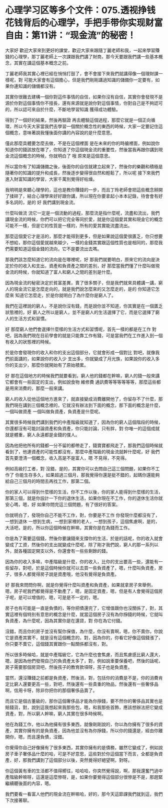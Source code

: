# 心理学习区等多个文件：075.透视挣钱花钱背后的心理学，手把手带你实现财富自由：第11讲：“现金流”的秘密！

大家好 歡迎大家來到更好的課堂，歡迎大家來跟隨丁麗老師和我，一起來學習賺錢的心理學，那丁麗老師上一次課跟我們講了財商，那今天要跟我們講一些基本概念，其實在講這個基本概念之前。

丁麗老師我其實心裡已經在悄悄打鼓了，會不會接下來我們就講得像一個理財課一樣呢，對 可能大家會有這個擔心，但是我們剛剛講過知識的儲備你一定要有，如果你連知識的儲備都沒有。

其實你很難去建構一個你對這件事情的自信，如果你沒有自信，其實你會發現不是源於你對這個事情你不擅長，還有來源就是說你對這個事情，你對自己是不夠認可的，所以認可來自於什麼，不斷地學習知識 獲得成功體驗。

得到了一個好的結果，然後再驗證 再去體驗這個過程，那麼它就是一個正向循環，所以今天大家當我們去學習一個關於概念性的東西的時候，大家一定要記住這個概念，意味著說我懂後面你講的內容說的是什麼意思。

僅此那麼具體要怎麼去做，不是在這個裡面 是在未來的你的時艙裡面，例如說你知道你的錢該放在哪了，你知道了你這個現金流的重要性，然後當我再跟你講到現金流這個概念的時候，你就明白了 哦 原來是這個意思。

所以當你有了知識儲備之後，後面你的自信就建立起來了，然後你的樂觀和積極是隨著你的知識的提升和成長，然後逐步變得很自然和輕鬆了，所以呢 接下來我們進入財富知識的學習，大家千萬別覺得好枯燥。

我明明是來聽心理學的，這也是教你賺錢的一步，而且丁玲老師會把這些概念掰開了揉碎了，結合心理學來好好跟你講，所以現在你要拿起小本本記錄，待會會有好多名詞的，是的 好 我們講到現金流。

什麼叫做流 流它一定是一個流動的過程，那麼流是指什麼呢，流盡和流出，我們講現金流的時候，你們可以把它完全等同於愛，就是你這個愛其實和現金它的概念可能不一樣，但是它的性質是一樣的，所有的愛其實能流盡流出。

那麼這個愛它才是活的，那麼才能得到更多，但是如果說這個愛很匱乏，你只想要不想給，那你這個愛就越來越少，一樣的金錢其實跟這個性質也是相同的，那麼我們需要知道這個金錢的流向，它不是要流出去嗎。

那我們該怎麼知道它的流向是在哪裡呢，好 那我們就要明白，原來它的流向是決定於你的收入和支出，資產和負資產之間的差別，好 那麼當我們懂了什麼叫做現金流的時候，你就知道了富人和窮人之間的差別是什麼。

因為現金流的秘密決定於貧富差異，賣了很多關子，但是我們就來具體講一講，窮人的現金流它是怎麼走向的，就是我們說怎麼來的又怎麼走的，是的 你知道它怎麼來 知道它怎麼走，於是你就明白了為什麼你是窮人了。

我們在這裡說的窮人，不是說你沒有錢，而是說你並不知道，你其實是在一個匱乏狀態裡的，好 窮人之所以是窮人，並不是窮人的生活選擇了它，而是它選擇了窮人的生活方式和習慣。

好 那麼窮人他們會選擇什麼樣的生活方式和習慣呢，首先一樣的都是在工作 對吧，因為我們現在目前學會的就是只能靠工作有錢，可是當我們在工作進入到一個有收入的狀態裡的時候。

於是你會發現你的收入和你的支出這個部分，它就會形成一個對比 對吧，就像我們前面講的，如果說你的收入少 支出多，你就變成了月光族，如果說你的收入多 你的支出少，那麼你就開始有了原始積累。

好 那在這個地方的時候我們就要看到，窮人他的錢都在幹嘛，窮人的錢一般來講它都會有一些固定的支出，例如說食物 維修費 通訊費等等等等等等，那麼這些都是用來消費的，那麼一般來講。

窮人的收入從他這個地方進來了，就直接變成消費離開他了，你留存不了什麼，那我們現在講到三個概念裡的，它就沒有辦法到下面的概念，那下面的概念是什麼，一個叫做資產 一個叫做負資產，負資產是什麼呢。

其實很多時候我們講到我們的中產階級就知道了，因為你的窮人這個階段的時候，你還都沒有可能討論資產和負資產，你只能討論，只有胖，對 你唯一的這個成就就是體重，窮人永遠都是金錢的僕人。

因為他把他所有的錢都一分不留的都帶走了，錢寶寶都飛走了，那我們這個時候就看到了，他連資產的可能性都沒有，那麼中產階級的現金流就幹什麼呢，好 我們首先要澄清一個概念，收入高是不是富人，嗯 不見得，不見得。

例如高級打工者，對 沒錯，是的，其實你可以去問自己這三個問題，如果你不工作了 你能生存多久，如果超過三個月，那我覺得你還是挺不錯的，起碼你還能夠給自己三個月的時間去再找工作，那第二個。

你的家人可以得到什麼樣的生活，你不工作以後，你的家人能得到什麼樣的生活，那第三個，就是你設計一下你的退休生活，如果你現在不工作，你的退休生活你就安心嗎，嗯，好 如果你問完這三個問題，有了很好的答案。

你就明白了，發現你自己不能不工作，對，你要是不工作 你發現什麼都沒有了，一想到退休 一想到生病，一想到家裡的老人，一想到孩子，這個焦慮啊，是的，大活吧，是的，所以你這個時候在幹嘛，其實你是在為錢而工作。

你是為了需要這個錢，然後你要讓錢來支撐你的生活，於是的話呢，你的收入就會變成了工資，然後你的支出就變成什麼呢，除了剛才我們說，窮人的那一系列以外，就各種固定開支以外，你還會有一些些剩餘的錢。

因為你的收入多嘛，中產階級是什麼，你的收入，比你的支出要高一些，還能有一些留存，對吧，於是這個時候你就可以去買一些負資產了，嗯，什麼叫負資產，房子，很多人都覺得房子說是資產哦，他沒有覺得是負資產。

好 那我來問問你啊，就是你覺得什麼叫資產和負資產，如果就拿房子來舉例，嗯，房子呢我們都覺得是不動產了，嗯，是固定資產，嗯，但是有人會覺得這個房子呢，是可以增值的，嗯，可是是不一定的，嗯。

房子也有可能是一直是負債的，等你把債還完了，它增值跟你也沒關係了，對，其實這裡有個特別有意思的概念是什麼，就當這個房子沒有為你掙錢的時候，它就叫負資產，為什麼呢，因為其實你是在還貸，對 你在為它付錢。

沒錯，而且你的房子並沒有幫你保值，為什麼，你沒有賣啊，嗯，你不賣你，你說它是資產其實不，就是沒有這個概念的，對，因為你的，你看它好像這個錢漲了，你只要不賣它，這個錢其實跟你一點關係都沒有，對。

所以很多時候哈，就是中產階級它，它為什麼也會焦慮，而且焦慮感比窮人還大，嗯，是因為他們發現自己的負資產太多了，對，例如說車要保養吧，然後的話呢，房子需要那個房貸吧，然後孩子的教育款項呀，孩子也是負資產。

當然，還沒賺錢之前都是負資產，然後消，對，包括你的消費是不是，你的消費肯定比窮人還要更高一些，對吧，然後還有一些貴重的物品，然後還有一些奢侈品啊，信用卡呀，除非你把你的那個奢侈品賣了。

而且它是個古董級的，那你這個奢侈品才能為你掙錢，要不然你的奢侈品其實也是賠錢貨，對，說到這我想起來我那些包，嗯，和我那些首飾，應該想辦法把它變成資產，對，所以窮人幹嘛，窮人其實在很多時候啊。

他在為錢工作，他以為他擁有很多東西，就像剛剛說的，你以為你擁有了很多的資產，其實你擁有的是負資產，因為他並沒有為你掙錢，所以你的錢還是，經由你離開你，嗯，而且還負債，沒錯。

你覺得你自己好像擁有了很多東西，其實你擁有的是債務，雖然它變成了，例如說房子車子奢侈品什麼的哈，可是不好意思，這些對於你這個當下而言，全都是負資產，好，那我們講到了這個部分以後，突然覺得好絕望啊，對呀。

你這個黃有車的生活都不值得嚮往，哈哈哈，你突然覺得說，啊，那我還奮鬥過中產階級幹嘛呀，這還是這麼慘呀，是，如果你要覺得這個部分很慘是不是，那趕緊繼續聽後面的內容，嗯。

我們要看一看富人他們的現金流在幹嘛哈，好的，那今天這節課我們就到這，我們下次接著聊。
